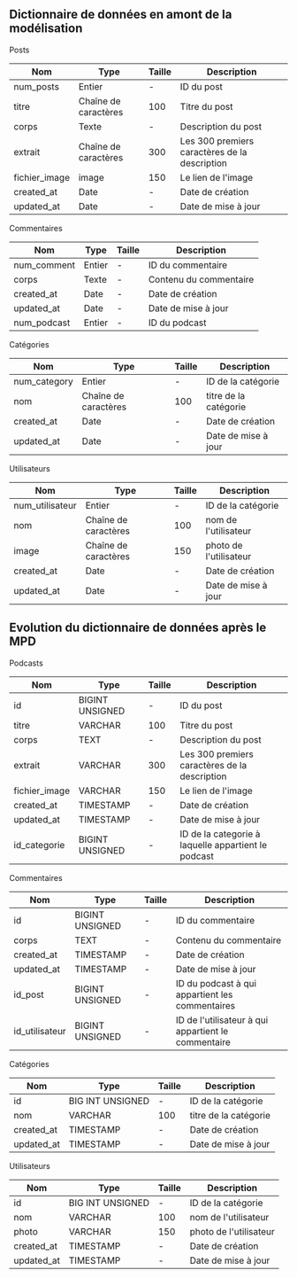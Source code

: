 ## Dictionnaire de données en amont de la modélisation

Posts

|Nom|Type|Taille|Description|
|-|-|-|-|
|num_posts|Entier|-|ID du post|
|titre|Chaîne de caractères|100|Titre du post|
|corps|Texte|-|Description du post|
|extrait|Chaîne de caractères|300|Les 300 premiers caractères de la description|
|fichier_image|image|150|Le lien de l'image|
|created_at|Date|-|Date de création|
|updated_at|Date|-|Date de mise à jour|

Commentaires

|Nom|Type|Taille|Description|
|-|-|-|-|
|num_comment|Entier|-|ID du commentaire|
|corps|Texte|-|Contenu du commentaire|
|created_at|Date|-|Date de création|
|updated_at|Date|-|Date de mise à jour|
|num_podcast|Entier|-|ID du podcast|

Catégories

|Nom|Type|Taille|Description|
|-|-|-|-|
|num_category|Entier|-|ID de la catégorie|
|nom|Chaîne de caractères|100|titre de la catégorie|
|created_at|Date|-|Date de création|
|updated_at|Date|-|Date de mise à jour|

Utilisateurs

|Nom|Type|Taille|Description|
|-|-|-|-|
|num_utilisateur|Entier|-|ID de la catégorie|
|nom|Chaîne de caractères|100|nom de l'utilisateur|
|image|Chaîne de caractères|150|photo de l'utilisateur|
|created_at|Date|-|Date de création|
|updated_at|Date|-|Date de mise à jour|

## Evolution du dictionnaire de données après le MPD

Podcasts

|Nom|Type|Taille|Description|
|-|-|-|-|
|id|BIGINT UNSIGNED|-|ID du post|
|titre|VARCHAR|100|Titre du post|
|corps|TEXT|-|Description du post|
|extrait|VARCHAR|300|Les 300 premiers caractères de la description|
|fichier_image|VARCHAR|150|Le lien de l'image|
|created_at|TIMESTAMP|-|Date de création|
|updated_at|TIMESTAMP|-|Date de mise à jour|
|id_categorie|BIGINT UNSIGNED|-|ID de la categorie à laquelle appartient le podcast|

Commentaires

|Nom|Type|Taille|Description|
|-|-|-|-|
|id|BIGINT UNSIGNED|-|ID du commentaire|
|corps|TEXT|-|Contenu du commentaire|
|created_at|TIMESTAMP|-|Date de création|
|updated_at|TIMESTAMP|-|Date de mise à jour|
|id_post|BIGINT UNSIGNED|-|ID du podcast à qui appartient les commentaires|
|id_utilisateur|BIGINT UNSIGNED|-|ID de l'utilisateur à qui appartient le commentaire|

Catégories

|Nom|Type|Taille|Description|
|-|-|-|-|
|id|BIG INT UNSIGNED|-|ID de la catégorie|
|nom|VARCHAR|100|titre de la catégorie|
|created_at|TIMESTAMP|-|Date de création|
|updated_at|TIMESTAMP|-|Date de mise à jour|

Utilisateurs

|Nom|Type|Taille|Description|
|-|-|-|-|
|id|BIG INT UNSIGNED|-|ID de la catégorie|
|nom|VARCHAR|100|nom de l'utilisateur|
|photo|VARCHAR|150|photo de l'utilisateur|
|created_at|TIMESTAMP|-|Date de création|
|updated_at|TIMESTAMP|-|Date de mise à jour|

